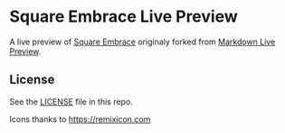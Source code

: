 # Square Embrace Live Preview

A live preview of [Square Embrace](https://belteshazzar.github.io/square-embrace-live-preview/) originaly forked from [Markdown Live Preview](https://markdownlivepreview.com/).

## License
See the [LICENSE](https://github.com/belteshazzar/square-embrace-live-preview/blob/master/LICENSE) file in this repo.

Icons thanks to https://remixicon.com

